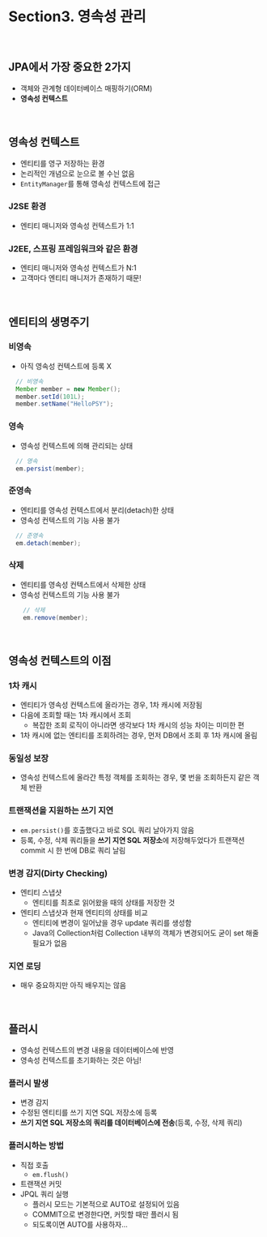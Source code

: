 # Section3. 영속성 관리

<br/>

## JPA에서 가장 중요한 2가지
- 객체와 관계형 데이터베이스 매핑하기(ORM)
- **영속성 컨텍스트**

<br/>

## 영속성 컨텍스트
- 엔티티를 영구 저장하는 환경
- 논리적인 개념으로 눈으로 볼 수늰 없음
- `EntityManager`를 통해 영속성 컨텍스트에 접근

### J2SE 환경
- 엔티티 매니저와 영속성 컨텍스트가 1:1

### J2EE, 스프링 프레임워크와 같은 환경
- 엔티티 매니저와 영속성 컨텍스트가 N:1
- 고객마다 엔티티 매니저가 존재하기 때문!

<br/>

## 엔티티의 생명주기
### 비영속
  - 아직 영속성 컨텍스트에 등록 X
  ```java
    // 비영속
    Member member = new Member();
    member.setId(101L);
    member.setName("HelloPSY");
   ```
### 영속
  - 영속성 컨텍스트에 의해 관리되는 상태
  ```java
    // 영속  
    em.persist(member);
   ```
### 준영속
  - 엔티티를 영속성 컨텍스트에서 분리(detach)한 상태
  - 영속성 컨텍스트의 기능 사용 불가
  ```java
    // 준영속
    em.detach(member);
   ```
### 삭제
  - 엔티티를 영속성 컨텍스트에서 삭제한 상태
  - 영속성 컨텍스트의 기능 사용 불가
  ```java
      // 삭제
      em.remove(member);
   ```

<br/>

## 영속성 컨텍스트의 이점

### 1차 캐시
- 엔티티가 영속성 컨텍스트에 올라가는 경우, 1차 캐시에 저장됨
- 다음에 조회할 때는 1차 캐시에서 조회
  - 복잡한 조회 로직이 아니라면 생각보다 1차 캐시의 성능 차이는 미미한 편
- 1차 캐시에 없는 엔티티를 조회하려는 경우, 먼저 DB에서 조회 후 1차 캐시에 올림

### 동일성 보장
- 영속성 컨텍스트에 올라간 특정 객체를 조회하는 경우, 몇 번을 조회하든지 같은 객체 반환 

### 트랜잭션을 지원하는 쓰기 지연
- `em.persist()`를 호출했다고 바로 SQL 쿼리 날아가지 않음
- 등록, 수정, 삭제 쿼리들을 **쓰기 지연 SQL 저장소**에 저장해두었다가 트랜잭션 commit 시 한 번에 DB로 쿼리 날림

### 변경 감지(Dirty Checking)
- 엔티티 스냅샷
  - 엔티티를 최초로 읽어왔을 때의 상태를 저장한 것
- 엔티티 스냅샷과 현재 엔티티의 상태를 비교
  - 엔티티에 변경이 일어났을 경우 update 쿼리를 생성함
  - Java의 Collection처럼 Collection 내부의 객체가 변경되어도 굳이 set 해줄 필요가 없음

### 지연 로딩
- 매우 중요하지만 아직 배우지는 않음

<br/>

## 플러시
- 영속성 컨텍스트의 변경 내용을 데이터베이스에 반영
- 영속성 컨텍스트를 초기화하는 것은 아님!

### 플러시 발생
- 변경 감지
- 수정된 엔티티를 쓰기 지연 SQL 저장소에 등록
- **쓰기 지연 SQL 저장소의 쿼리를 데이터베이스에 전송**(등록, 수정, 삭제 쿼리)

### 플러시하는 방법
- 직접 호출
  - `em.flush()`
- 트랜잭션 커밋
- JPQL 쿼리 실행
  - 플러시 모드는 기본적으로 AUTO로 설정되어 있음
  - COMMIT으로 변경한다면, 커밋할 때만 플러시 됨
  - 되도록이면 AUTO를 사용하자...

<br/>
<br/>